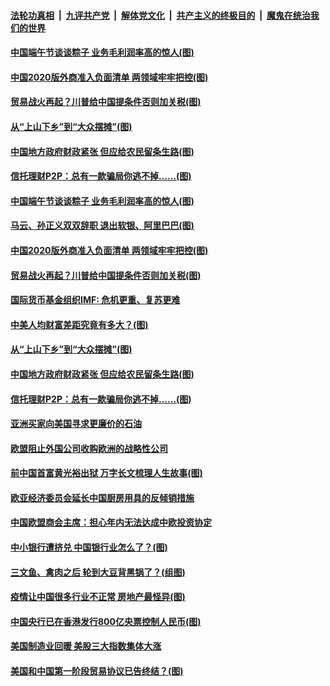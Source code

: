 ####  [法轮功真相](../../../../basic/blob/master/README.md?t=06260431) &nbsp;|&nbsp; [九评共产党](../../../../9ping.md/blob/master/README.md?t=06260431) &nbsp;|&nbsp; [解体党文化](../../../../jtdwh.md/blob/master/README.md?t=06260431)  &nbsp;|&nbsp; [共产主义的终极目的](../../../../gczydzjmd.md/blob/master/README.md?t=06260431) &nbsp;|&nbsp; [魔鬼在统治我们的世界](../../../../mgztzwmdsj.md/blob/master/README.md?t=06260431) 

#### [中国端午节谈谈粽子 业务毛利润率高的惊人(图)](../pages/p5/937695.md?t=06260431) 

#### [中国2020版外商准入负面清单 两领域牢牢把控(图)](../pages/p5/937687.md?t=06260431) 

#### [贸易战火再起？川普给中国提条件否则加关税(图)](../pages/p5/937682.md?t=06260431) 

#### [从“上山下乡”到“大众摆摊”(图)](../pages/p5/937620.md?t=06260431) 

#### [中国地方政府财政紧张 但应给农民留条生路(图)](../pages/p5/937593.md?t=06260431) 

#### [信托理财P2P：总有一款骗局你逃不掉……(图)](../pages/p5/937618.md?t=06260431) 

#### [中国端午节谈谈粽子 业务毛利润率高的惊人(图)](../pages/p5/937695.md?t=06260431) 

#### [马云、孙正义双双辞职 退出软银、阿里巴巴(图)](../pages/p5/937690.md?t=06260431) 

#### [中国2020版外商准入负面清单 两领域牢牢把控(图)](../pages/p5/937687.md?t=06260431) 

#### [贸易战火再起？川普给中国提条件否则加关税(图)](../pages/p5/937682.md?t=06260431) 

#### [国际货币基金组织IMF: 危机更重、复苏更难](../pages/p5/937676.md?t=06260431) 

#### [中美人均财富差距究竟有多大？(图)](../pages/p5/937633.md?t=06260431) 

#### [从“上山下乡”到“大众摆摊”(图)](../pages/p5/937620.md?t=06260431) 

#### [中国地方政府财政紧张 但应给农民留条生路(图)](../pages/p5/937593.md?t=06260431) 

#### [信托理财P2P：总有一款骗局你逃不掉……(图)](../pages/p5/937618.md?t=06260431) 

#### [亚洲买家向美国寻求更廉价的石油](../pages/p5/937608.md?t=06260431) 

#### [欧盟阻止外国公司收购欧洲的战略性公司](../pages/p5/937606.md?t=06260431) 

#### [前中国首富黄光裕出狱 万字长文梳理人生故事(图)](../pages/p5/937586.md?t=06260431) 

#### [欧亚经济委员会延长中国厨房用具的反倾销措施](../pages/p5/937582.md?t=06260431) 

#### [中国欧盟商会主席：担心年内无法达成中欧投资协定](../pages/p5/937575.md?t=06260431) 

#### [中小银行遭挤兑 中国银行业怎么了？(图)](../pages/p5/937574.md?t=06260431) 

#### [三文鱼、禽肉之后 轮到大豆背黑锅了？(组图)](../pages/p5/937480.md?t=06260431) 

#### [疫情让中国很多行业不正常 房地产最怪异(图)](../pages/p5/937485.md?t=06260431) 

#### [中国央行已在香港发行800亿央票控制人民币(图)](../pages/p5/937478.md?t=06260431) 

#### [美国制造业回暖 美股三大指数集体大涨](../pages/p5/937475.md?t=06260431) 

#### [美国和中国第一阶段贸易协议已告终结？(图)](../pages/p5/937467.md?t=06260431) 

